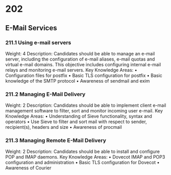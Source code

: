 # 202

## E-Mail Services

### 211.1 Using e-mail servers

Weight: 4
Description: Candidates should be able to manage an e-mail server, including the configuration of e-mail aliases, e-mail quotas and virtual e-mail domains. This objective includes configuring internal e-mail relays and monitoring e-mail servers.
Key Knowledge Areas:
    • Configuration files for postfix
    • Basic TLS configuration for postfix
    • Basic knowledge of the SMTP protocol
    • Awareness of sendmail and exim

### 211.2 Managing E-Mail Delivery

Weight: 2
Description: Candidates should be able to implement client e-mail management software to filter, sort and monitor incoming user e-mail.
Key Knowledge Areas:
    • Understanding of Sieve functionality, syntax and operators
    • Use Sieve to filter and sort mail with respect to sender, recipient(s), headers and size
    • Awareness of procmail

### 211.3 Managing Remote E-Mail Delivery

Weight: 2
Description: Candidates should be able to install and configure POP and IMAP daemons.
Key Knowledge Areas:
    • Dovecot IMAP and POP3 configuration and administration
    • Basic TLS configuration for Dovecot
    • Awareness of Courier